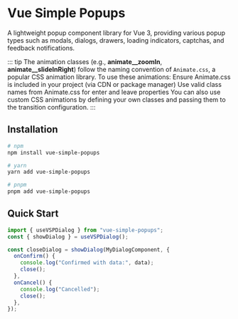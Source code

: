 # Vue Simple Popups

A lightweight popup component library for Vue 3, providing various popup types such as modals, dialogs, drawers, loading indicators, captchas, and feedback notifications.

::: tip
The animation classes (e.g., **animate\_\_zoomIn**, **animate\_\_slideInRight**) follow the naming convention of `Animate.css`, a popular CSS animation library. To use these animations:
Ensure Animate.css is included in your project (via CDN or package manager)
Use valid class names from Animate.css for enter and leave properties
You can also use custom CSS animations by defining your own classes and passing them to the transition configuration.
:::

## Installation

```bash
# npm
npm install vue-simple-popups

# yarn
yarn add vue-simple-popups

# pnpm
pnpm add vue-simple-popups
```

## Quick Start

```ts
import { useVSPDialog } from "vue-simple-popups";
const { showDialog } = useVSPDialog();

const closeDialog = showDialog(MyDialogComponent, {
  onConfirm() {
    console.log("Confirmed with data:", data);
    close();
  },
  onCancel() {
    console.log("Cancelled");
    close();
  },
});
```

